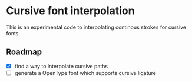 # Cursive font interpolation

This is an experimental code to interpolating continous strokes for cursive fonts.

## Roadmap

- [x] find a way to interpolate cursive paths
- [ ] generate a OpenType font which supports cursive ligature